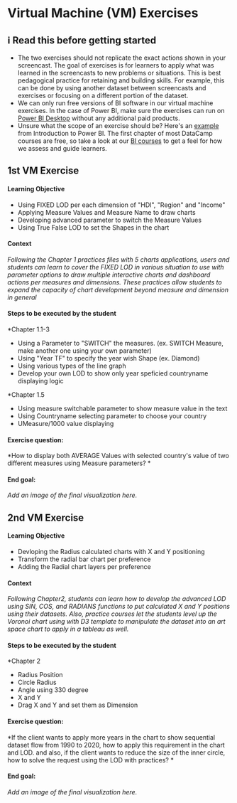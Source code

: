 # Virtual Machine (VM) Exercises

## :information_source: Read this before getting started
- The two exercises should not replicate the exact actions shown in your screencast. The goal of exercises is for learners to apply what was learned in the screencasts to new problems or situations. This is best pedagogical practice for retaining and building skills. For example, this can be done by using another dataset between screencasts and exercises or focusing on a different portion of the dataset.
- We can only run free versions of BI software in our virtual machine exercises. In the case of Power BI, make sure the exercises can run on [Power BI Desktop](https://powerbi.microsoft.com/en-us/desktop/) without any additional paid products. 
- Unsure what the scope of an exercise should be? Here's an [example](https://campus.datacamp.com/courses/introduction-to-power-bi/getting-started-with-power-bi?ex=14) from Introduction to Power BI. The first chapter of most DataCamp courses are free, so take a look at our [BI courses](https://learn.datacamp.com/courses?technologies=Tableau&technologies=Power%20BI) to get a feel for how we assess and guide learners.

## 1st VM Exercise

#### Learning Objective

* Using FIXED LOD per each dimension of "HDI", "Region" and "Income"
* Applying Measure Values and Measure Name to draw charts
* Developing advanced parameter to switch the Measure Values 
* Using True False LOD to set the Shapes in the chart


#### Context

*Following the Chapter 1 practices files with 5 charts applications, users and students can learn to cover the FIXED LOD in various situation to use with parameter options to draw multiple interactive charts and dashboard actions per measures and dimensions. These practices allow students to expand the capacity of chart development beyond measure and dimension in general* 

#### Steps to be executed by the student

*Chapter 1.1-3

- Using a Parameter to "SWITCH" the measures. (ex. SWITCH Measure, make another one using your own parameter)
- Using "Year TF" to specify the year wish Shape (ex. Diamond)
- Using various types of the line graph
- Develop your own LOD to show only year speficied countryname displaying logic

*Chapter 1.5

- Using measure switchable parameter to show measure value in the text
- Using Countryname selecting parameter to choose your country
- UMeasure/1000 value displaying


#### Exercise question:
*How to display both AVERAGE Values with selected country's value of two different measures using Measure parameters? *

#### End goal:

*Add an image of the final visualization here.*


## 2nd VM Exercise

#### Learning Objective

* Devloping the Radius calculated charts with X and Y positioning
* Transform the radial bar chart per preference
* Adding the Radial chart layers per preference

#### Context

*Following Chapter2, students can learn how to develop the advanced LOD using SIN, COS, and RADIANS functions to put calculated X and Y positions using their datasets. Also, practice courses let the students level up the Voronoi chart using with D3 template to manipulate the dataset into an art space chart to apply in a tableau as well.*

#### Steps to be executed by the student 

*Chapter 2

- Radius Position
- Circle Radius
- Angle using 330 degree
- X and Y 
- Drag X and Y and set them as Dimension

#### Exercise question:
*If the client wants to apply more years in the chart to show sequential dataset flow from 1990 to 2020, how to apply this requirement in the chart and LOD. and also, if the client wants to reduce the size of the inner circle, how to solve the request using the LOD with practices?  *

#### End goal:

*Add an image of the final visualization here.*

